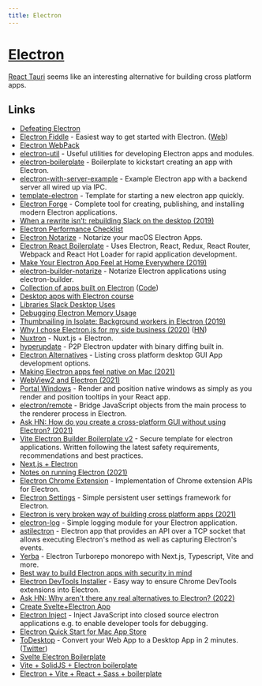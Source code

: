 ```yaml
---
title: Electron
---
```


# [Electron](https://electronjs.org/)

[React Tauri](https://github.com/mdtanrikulu/react-tauri) seems like an interesting alternative for building cross platform apps.


## Links

- [Defeating Electron](https://medium.com/@felixrieseberg/defeating-electron-e1464d075528)
- [Electron Fiddle](https://github.com/electron/fiddle) - Easiest way to get started with Electron. ([Web](https://www.electronjs.org/fiddle))
- [Electron WebPack](https://github.com/electron-userland/electron-webpack)
- [electron-util](https://github.com/sindresorhus/electron-util) - Useful utilities for developing Electron apps and modules.
- [electron-boilerplate](https://github.com/sindresorhus/electron-boilerplate) - Boilerplate to kickstart creating an app with Electron.
- [electron-with-server-example](https://github.com/jlongster/electron-with-server-example) - Example Electron app with a backend server all wired up via IPC.
- [template-electron](https://github.com/fabiospampinato/template-electron) - Template for starting a new electron app quickly.
- [Electron Forge](https://github.com/electron-userland/electron-forge) - Complete tool for creating, publishing, and installing modern Electron applications.
- [When a rewrite isn’t: rebuilding Slack on the desktop (2019)](https://slack.engineering/rebuilding-slack-on-the-desktop-308d6fe94ae4)
- [Electron Performance Checklist](https://github.com/electron/electron/blob/505e9fc38c541b6987def98b5400edd064983f20/docs/tutorial/performance.md#how)
- [Electron Notarize](https://github.com/electron/electron-notarize) - Notarize your macOS Electron Apps.
- [Electron React Boilerplate](https://github.com/electron-react-boilerplate/electron-react-boilerplate) - Uses Electron, React, Redux, React Router, Webpack and React Hot Loader for rapid application development.
- [Make Your Electron App Feel at Home Everywhere (2019)](https://kilianvalkhof.com/2019/electron/make-your-electron-app-feel-at-home-everywhere/)
- [electron-builder-notarize](https://github.com/karaggeorge/electron-builder-notarize) - Notarize Electron applications using electron-builder.
- [Collection of apps built on Electron](https://www.electronjs.org/apps) ([Code](https://github.com/electron/apps))
- [Desktop apps with Electron course](https://desktopappswithelectron.com/)
- [Libraries Slack Desktop Uses](https://slack.com/libs/desktop)
- [Debugging Electron Memory Usage](http://seenaburns.com/debugging-electron-memory-usage/)
- [Thumbnailing in Isolate: Background workers in Electron (2019)](http://seenaburns.com/2019/01/02/thumbnailing-in-isolate/)
- [Why I chose Electron.js for my side business (2020)](https://getloaf.io/blog/why-i-chose-electronjs/) ([HN](https://news.ycombinator.com/item?id=25136406))
- [Nuxtron](https://github.com/saltyshiomix/nuxtron) - Nuxt.js + Electron.
- [hyperupdate](https://github.com/hyperdivision/hyperupdate) - P2P Electron updater with binary diffing built in.
- [Electron Alternatives](https://github.com/sudhakar3697/electron-alternatives) - Listing cross platform desktop GUI App development options.
- [Making Electron apps feel native on Mac (2021)](https://getlotus.app/21-making-electron-apps-feel-native-on-mac)
- [WebView2 and Electron (2021)](https://www.electronjs.org/blog/webview2)
- [Portal Windows](https://github.com/cryptagon/portal-windows) - Render and position native windows as simply as you render and position tooltips in your React app.
- [electron/remote](https://github.com/electron/remote) - Bridge JavaScript objects from the main process to the renderer process in Electron.
- [Ask HN: How do you create a cross-platform GUI without using Electron? (2021)](https://news.ycombinator.com/item?id=28484658)
- [Vite Electron Builder Boilerplate v2](https://github.com/cawa-93/vite-electron-builder) - Secure template for electron applications. Written following the latest safety requirements, recommendations and best practices.
- [Next.js + Electron](https://github.com/saltyshiomix/nextron)
- [Notes on running Electron (2021)](https://datastation.multiprocess.io/blog/2021-10-13-notes-on-running-electron.html)
- [Electron Chrome Extension](https://github.com/getstation/electron-chrome-extension) - Implementation of Chrome extension APIs for Electron.
- [Electron Settings](https://github.com/nathanbuchar/electron-settings) - Simple persistent user settings framework for Electron.
- [Electron is very broken way of building cross platform apps (2021)](https://twitter.com/rsms/status/1457946661032849413)
- [electron-log](https://github.com/megahertz/electron-log) - Simple logging module for your Electron application.
- [astilectron](https://github.com/asticode/astilectron) - Electron app that provides an API over a TCP socket that allows executing Electron's method as well as capturing Electron's events.
- [Yerba](https://github.com/TheoBr/yerba) - Electron Turborepo monorepo with Next.js, Typescript, Vite and more.
- [Best way to build Electron apps with security in mind](https://github.com/reZach/secure-electron-template)
- [Electron DevTools Installer](https://github.com/MarshallOfSound/electron-devtools-installer) - Easy way to ensure Chrome DevTools extensions into Electron.
- [Ask HN: Why aren't there any real alternatives to Electron? (2022)](https://news.ycombinator.com/item?id=30810724)
- [Create Svelte+Electron App](https://github.com/soulehshaikh99/create-svelte-electron-app)
- [Electron Inject](https://github.com/tintinweb/electron-inject) - Inject JavaScript into closed source electron applications e.g. to enable developer tools for debugging.
- [Electron Quick Start for Mac App Store](https://github.com/steve981cr/electron-quickstart-mas)
- [ToDesktop](https://www.todesktop.com/) - Convert your Web App to a Desktop App in 2 minutes. ([Twitter](https://twitter.com/ToDesktop))
- [Svelte Electron Boilerplate](https://github.com/ptkdev-boilerplate/svelte-electron-boilerplate)
- [Vite + SolidJS + Electron boilerplate](https://github.com/ch99q/vite-solid-electron)
- [Electron + Vite + React + Sass + boilerplate](https://github.com/electron-vite/electron-vite-react)

